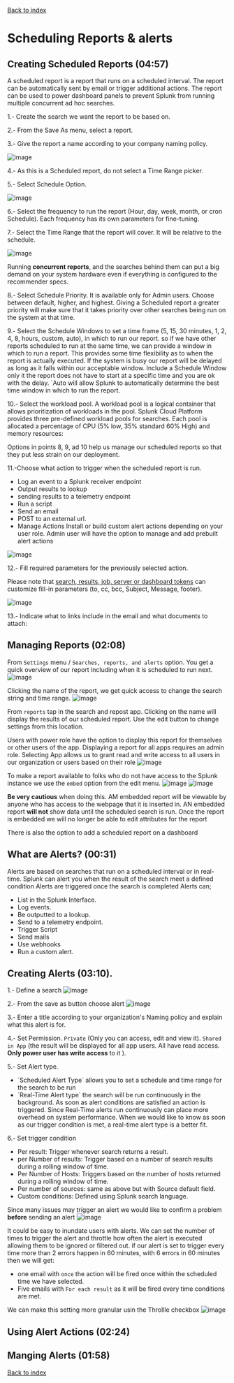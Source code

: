 [Back to index](README.md)
# Scheduling Reports & alerts
## Creating Scheduled Reports (04:57)
A scheduled report is a report that runs on a scheduled interval. 
The report can be automatically sent by email or trigger additional actions.
The report can be used to power dashboard panels to prevent Splunk from running multiple concurrent ad hoc searches.

1.- Create the search we want the report to be based on.

2.- From the Save As menu, select a report.

3.- Give the report a name according to your company naming policy.

![image](https://github.com/luismiguelcasadodiaz/splunk/assets/19540140/f9031323-9b2b-4b89-83d5-e439e6d5ed40)

4.- As this is a Scheduled report, do not select a Time Range picker.

5.- Select Schedule Option.


![image](https://github.com/luismiguelcasadodiaz/splunk/assets/19540140/901f76c2-27ac-4fa5-b00c-2e24bfc2f731)

6.- Select the frequency to run the report (Hour, day, week, month,  or cron Schedule). Each frequency has its own parameters for fine-tuning.

7.- Select the Time Range that the report will cover. It will be relative to the schedule.

![image](https://github.com/luismiguelcasadodiaz/splunk/assets/19540140/4aa3ed6d-7fc5-45f9-94b8-16d48b492a7a)


Running **concurrent reports**, and the searches behind them can put a big demand on your system hardware even if everything is configured to the recommender specs.

8.- Select Schedule Priority. It is available only for Admin users. Choose between default, higher, and highest. Giving a Scheduled report a greater priority will make sure that it takes priority over other searches being run on the system at that time.

9.-  Select the Schedule Windows to set a time frame (5, 15, 30 minutes, 1, 2, 4, 8, hours, custom, auto),  in which to run our report. so if we have other reports scheduled to run at the same time, we can provide a window in which to run a report. This provides some time flexibility as to when the report is actually executed. If the system is busy our report will be delayed as long as it falls within our acceptable window. Include a Schedule Window only it the report does not have to start at a specific time and you are ok with the delay. `Auto will allow Splunk to automatically determine the best time window in which to run the report.

10.- Select the workload pool. A workload pool is a logical container that allows prioritization of workloads in the pool. Splunk Cloud Platform provides three pre-defined workload pools for searches. Each pool is allocated a percentage of CPU (5% low, 35% standard 60% High) and memory resources:

Options in points 8, 9, ad 10 help us manage our scheduled reports so that they put less strain on our deployment.


11.-Choose what action to trigger when the scheduled report is run.
  -  Log an event to a Splunk receiver endpoint
  -  Output results to lookup
  -  sending results to a telemetry endpoint
  -  Run a script
  -  Send an email
  -  POST to an external url.
  -  Manage Actions Install or build custom alert actions depending on your user role. Admin user will have the option to manage and add prebuilt alert actions
 
  ![image](https://github.com/luismiguelcasadodiaz/splunk/assets/19540140/a3532994-f53e-4f0d-8e08-a141c5dd09f6)

12.- Fill required parameters for the previously selected action.

Please note that [search, results, job,  server or dashboard tokens](https://docs.splunk.com/Documentation/Splunk/latest/Alert/EmailNotificationTokens) can customize fill-in parameters (to, cc, bcc, Subject, Message, footer).

![image](https://github.com/luismiguelcasadodiaz/splunk/assets/19540140/10878bc6-4dd7-4387-b578-4d5d3373b77e)

13.- Indicate what to links include in the email and what documents to attach:


## Managing Reports (02:08)
From `Settings` menu / `Searches, reports, and alerts` option. You get a quick overview of our report including when it is scheduled to run next. 
![image](https://github.com/luismiguelcasadodiaz/splunk/assets/19540140/9b3a2e29-8c26-4d48-b67c-1386d2edf714)

Clicking the name of the report, we get quick access to change the search string and time range.
![image](https://github.com/luismiguelcasadodiaz/splunk/assets/19540140/1e01ae7d-5a07-4054-88ff-ed6754377763)



From `reports` tap in the search and repost app. Clicking on the name  will display the results of our scheduled report. Use the edit button to change settings from this location. 

Users with power role have the option to display this report for themselves  or other users of the app. Displaying a report for all apps requires an admin role.
Selecting App allows us to grant read and write access to all users in our organization or users based on their role
![image](https://github.com/luismiguelcasadodiaz/splunk/assets/19540140/721280a2-6461-4907-8163-fc59be28156b)

To make a report available to folks who do not have access to the Splunk instance  we use the `embed` option from the edit menu.
![image](https://github.com/luismiguelcasadodiaz/splunk/assets/19540140/c2f1a4b6-9b36-49a0-88e2-4f40148fefa3)
![image](https://github.com/luismiguelcasadodiaz/splunk/assets/19540140/9c0a64be-cf1e-40d9-bba9-cc78a3b257c8)

**Be very cautious** when doing this. AM embedded report will be viewable by anyone who has access to the webpage that it is inserted in.
AN embedded report **will not** show data until the scheduled search is run.
Once the report is embedded we will no longer be able to edit attributes for the report

There is also the option to add a scheduled report on a dashboard



## What are Alerts? (00:31)
Alerts are based on searches that run on a scheduled interval or in real-time. Splunk can alert you when the result of the search meet a defined condition
Alerts are triggered once the search is completed
Alerts can;
  - List in the Splunk Interface.
  - Log events.
  - Be outputted to a lookup.
  - Send to a telemetry endpoint.
  - Trigger Script
  - Send mails
  - Use webhooks
  - Run a custom alert.


## Creating Alerts (03:10).
1.- Define a search
![image](https://github.com/luismiguelcasadodiaz/splunk/assets/19540140/3795be0e-f7f7-477d-8f4d-ecd241076120)

2.- From the save as button choose alert
![image](https://github.com/luismiguelcasadodiaz/splunk/assets/19540140/bd8d9b9b-8805-4619-934b-1ec6368fa4f1)

3.- Enter a title according to your organization's Naming policy and explain what this alert is for.

4.- Set Permission. `Private` (Only you can access, edit and view it). `Shared in App` (the result will be displayed for all app users. All have read access. **Only power user has write access** to it ).

5.- Set Alert type. 
  - `Scheduled Alert Type´ allows you to set a schedule and time range for the search to be run
  - ´Real-Time Alert type` the search will be run continuously in the background. As soon as alert conditions are satisfied an action is triggered. Since Real-Time alerts run continuously can place more overhead on system performance. When we would like to know as soon as our trigger condition is met, a real-time alert type is a better fit.

6.- Set trigger condition 
  - Per result: Trigger whenever search returns a result.
  - per Number of results: Trigger based on a number of search results during a rolling window of time.
  - Per Number of Hosts: Triggers based on the number of hosts returned during a rolling window of time.
  - Per number of sources: same as above but with Source default field.
  - Custom conditions: Defined using Splunk search language.

Since many issues may trigger an alert we would like to confirm a problem **before** sending an alert
![image](https://github.com/luismiguelcasadodiaz/splunk/assets/19540140/0c367172-0a57-4ba7-99bc-2847386662ed)

It could be easy to inundate users with alerts. We can set the number of times to trigger the alert and throttle how often the alert is executed allowing them to be ignored or filtered out.
if our alert is set to trigger every time more than 2 errors happen in 60 minutes, with 6 errors in 60 minutes then we will get:
- one email with `once` the action will be fired once within the scheduled time we have selected.
- Five emails with  `For each result` as it will be fired  every time conditions are met.

We can make this setting more granular usin the Throllle checkbox
![image](https://github.com/luismiguelcasadodiaz/splunk/assets/19540140/56587410-c5e0-409c-b01a-e0cef588ac18)


## Using Alert Actions (02:24)
## Manging Alerts (01:58)
[Back to index](README.md)
